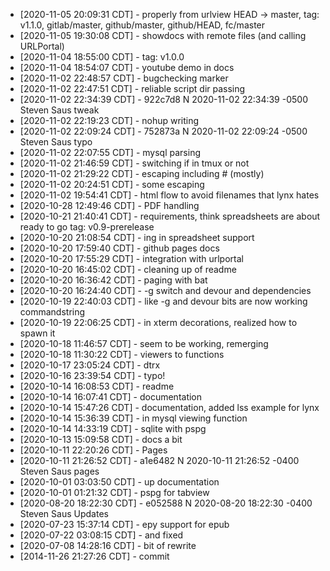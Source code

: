 * [2020-11-05 20:09:31 CDT] - properly from urlview HEAD -> master, tag: v1.1.0, gitlab/master, github/master, github/HEAD, fc/master
* [2020-11-05 19:30:08 CDT] - showdocs with remote files (and calling URLPortal)
* [2020-11-04 18:55:00 CDT] - tag: v1.0.0
* [2020-11-04 18:54:07 CDT] - youtube demo in docs
* [2020-11-02 22:48:57 CDT] - bugchecking marker
* [2020-11-02 22:47:51 CDT] - reliable script dir passing
* [2020-11-02 22:34:39 CDT] - 922c7d8 N 2020-11-02 22:34:39 -0500 Steven Saus         tweak
* [2020-11-02 22:19:23 CDT] - nohup writing
* [2020-11-02 22:09:24 CDT] - 752873a N 2020-11-02 22:09:24 -0500 Steven Saus         typo
* [2020-11-02 22:07:55 CDT] - mysql parsing
* [2020-11-02 21:46:59 CDT] - switching if in tmux or not
* [2020-11-02 21:29:22 CDT] - escaping including # (mostly)
* [2020-11-02 20:24:51 CDT] - some escaping
* [2020-11-02 19:54:41 CDT] - html flow to avoid filenames that lynx hates
* [2020-10-28 12:49:46 CDT] - PDF handling
* [2020-10-21 21:40:41 CDT] - requirements, think spreadsheets are about ready to go tag: v0.9-prerelease
* [2020-10-20 21:08:54 CDT] - ing in spreadsheet support
* [2020-10-20 17:59:40 CDT] - github pages docs
* [2020-10-20 17:55:29 CDT] - integration with urlportal
* [2020-10-20 16:45:02 CDT] - cleaning up of readme
* [2020-10-20 16:36:42 CDT] - paging with bat
* [2020-10-20 16:24:40 CDT] - -g switch and devour and dependencies
* [2020-10-19 22:40:03 CDT] - like -g and devour bits are now working commandstring
* [2020-10-19 22:06:25 CDT] - in xterm decorations, realized how to spawn it
* [2020-10-18 11:46:57 CDT] - seem to be working, remerging
* [2020-10-18 11:30:22 CDT] - viewers to functions
* [2020-10-17 23:05:24 CDT] - dtrx
* [2020-10-16 23:39:54 CDT] - typo!
* [2020-10-14 16:08:53 CDT] - readme
* [2020-10-14 16:07:41 CDT] - documentation
* [2020-10-14 15:47:26 CDT] - documentation, added lss example for lynx
* [2020-10-14 15:36:39 CDT] - in mysql viewing function
* [2020-10-14 14:33:19 CDT] - sqlite with pspg
* [2020-10-13 15:09:58 CDT] - docs a bit
* [2020-10-11 22:20:26 CDT] - Pages
* [2020-10-11 21:26:52 CDT] - a1e6482 N 2020-10-11 21:26:52 -0400 Steven Saus         pages
* [2020-10-01 03:03:50 CDT] - up documentation
* [2020-10-01 01:21:32 CDT] - pspg for tabview
* [2020-08-20 18:22:30 CDT] - e052588 N 2020-08-20 18:22:30 -0400 Steven Saus         Updates
* [2020-07-23 15:37:14 CDT] - epy support for epub
* [2020-07-22 03:08:15 CDT] - and fixed
* [2020-07-08 14:28:16 CDT] - bit of rewrite
* [2014-11-26 21:27:26 CDT] - commit
